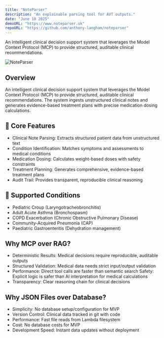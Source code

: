 ```yaml
---
title: "NoteParser"
description: "An explainable parsing tool for AVT outputs."
date: "June 10 2025"
demoURL: "https://www.noteparser.uk"
repoURL: "https://github.com/anthony-langham/noteparser"
---
```


An intelligent clinical decision support system that leverages the Model Context Protocol (MCP) to provide structured, auditable clinical recommendations.

![NoteParser](/NoteParser.png)

## Overview

An intelligent clinical decision support system that leverages the Model Context Protocol (MCP) to provide structured, auditable clinical recommendations. The system ingests unstructured clinical notes and generates evidence-based treatment plans with precise medication dosing calculations.

## 🎯 Core Features

- Clinical Note Parsing: Extracts structured patient data from unstructured text
- Condition Identification: Matches symptoms and assessments to medical conditions
- Medication Dosing: Calculates weight-based doses with safety constraints
- Treatment Planning: Generates comprehensive, evidence-based treatment plans
- Audit Trail: Provides transparent, reproducible clinical reasoning

## 🏥 Supported Conditions

- Pediatric Croup (Laryngotracheobronchitis)
- Adult Acute Asthma (Bronchospasm)
- COPD Exacerbation (Chronic Obstructive Pulmonary Disease)
- Community-Acquired Pneumonia (CAP)
- Paediatric Gastroenteritis (Dehydration management)

## Why MCP over RAG?

- Deterministic Results: Medical decisions require reproducible, auditable outputs
- Structured Validation: Medical data needs strict input/output validation
- Performance: Direct tool calls are faster than semantic search
  Safety: Explicit logic is safer than AI interpretation for medical calculations
- Transparency: Clear reasoning chain for clinical decisions

## Why JSON Files over Database?

- Simplicity: No database setup/configuration for MVP
- Version Control: Clinical data tracked in git with code
- Performance: Fast file reads from Lambda filesystem
- Cost: No database costs for MVP
- Development Speed: Instant data updates without deployment
